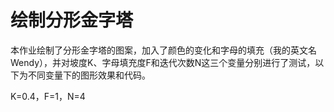 绘制分形金字塔
================

本作业绘制了分形金字塔的图案，加入了颜色的变化和字母的填充（我的英文名Wendy），并对坡度K、字母填充度F和迭代次数N这三个变量分别进行了测试，以下为不同变量下的图形效果和代码。

K=0.4，F=1，N=4

